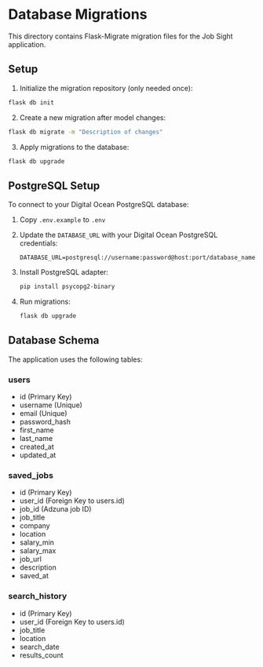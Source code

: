 # Database Migrations

This directory contains Flask-Migrate migration files for the Job Sight application.

## Setup

1. Initialize the migration repository (only needed once):
```bash
flask db init
```

2. Create a new migration after model changes:
```bash
flask db migrate -m "Description of changes"
```

3. Apply migrations to the database:
```bash
flask db upgrade
```

## PostgreSQL Setup

To connect to your Digital Ocean PostgreSQL database:

1. Copy `.env.example` to `.env`
2. Update the `DATABASE_URL` with your Digital Ocean PostgreSQL credentials:
   ```
   DATABASE_URL=postgresql://username:password@host:port/database_name
   ```

3. Install PostgreSQL adapter:
   ```bash
   pip install psycopg2-binary
   ```

4. Run migrations:
   ```bash
   flask db upgrade
   ```

## Database Schema

The application uses the following tables:

### users
- id (Primary Key)
- username (Unique)
- email (Unique)
- password_hash
- first_name
- last_name
- created_at
- updated_at

### saved_jobs
- id (Primary Key)
- user_id (Foreign Key to users.id)
- job_id (Adzuna job ID)
- job_title
- company
- location
- salary_min
- salary_max
- job_url
- description
- saved_at

### search_history
- id (Primary Key)
- user_id (Foreign Key to users.id)
- job_title
- location
- search_date
- results_count